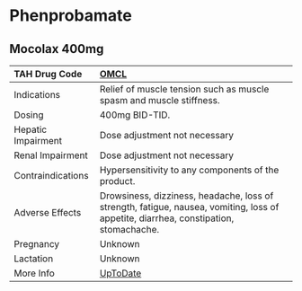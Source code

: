# Phenprobamate

## Mocolax 400mg

| TAH Drug Code      | [OMCL](https://www.tahsda.org.tw/drugs/hissearch.php?drug_code=OMCL)                                                                 |
|:-------------------|:-------------------------------------------------------------------------------------------------------------------------------------|
| Indications        | Relief of muscle tension such as muscle spasm and muscle stiffness.                                                                  |
| Dosing             | 400mg BID-TID.                                                                                                                       |
| Hepatic Impairment | Dose adjustment not necessary                                                                                                        |
| Renal Impairment   | Dose adjustment not necessary                                                                                                        |
| Contraindications  | Hypersensitivity to any components of the product.                                                                                   |
| Adverse Effects    | Drowsiness, dizziness, headache, loss of strength, fatigue, nausea, vomiting, loss of appetite, diarrhea, constipation, stomachache. |
| Pregnancy          | Unknown                                                                                                                              |
| Lactation          | Unknown                                                                                                                              |
| More Info          | [UpToDate](https://www.uptodate.com/contents/phenprobamate-drug-information)                                                         |

